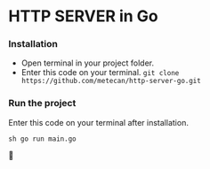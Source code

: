 # HTTP SERVER in Go

### Installation
- Open terminal in your project folder.
- Enter this code on your terminal. 
`git clone https://github.com/metecan/http-server-go.git`

### Run the project
Enter this code on your terminal after installation. 

```sh go run main.go```

🤩
